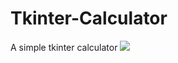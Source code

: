 # Tkinter-Calculator
A simple tkinter calculator
![](https://external-content.duckduckgo.com/iu/?u=https%3A%2F%2Fart.pixilart.com%2F2241c06cc44adc2.gif&f=1&nofb=1)
